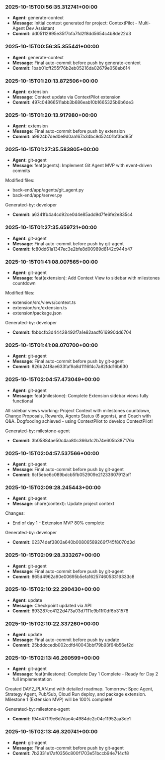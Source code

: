 
### 2025-10-15T00:56:35.312741+00:00
- **Agent**: generate-context
- **Message**: Initial context generated for project: ContextPilot - Multi-Agent Dev Assistant
- **Commit**: dd05112995e35f7bfa7fd2f8dd5654c4b8de22d3

### 2025-10-15T00:56:35.355441+00:00
- **Agent**: generate-context
- **Message**: Final auto-commit before push by generate-context
- **Commit**: 1bab01cff255f76b2eb05216da02679e058eb614

### 2025-10-15T01:20:13.872506+00:00
- **Agent**: extension
- **Message**: Context update via ContextPilot extension
- **Commit**: 497c04866511abb3b686eab10b1665325b6b6de3

### 2025-10-15T01:20:13.917980+00:00
- **Agent**: extension
- **Message**: Final auto-commit before push by extension
- **Commit**: a9924b7ded0e9d0aa167a34bc9d52401bf3bd85f

### 2025-10-15T01:27:35.583805+00:00
- **Agent**: git-agent
- **Message**: feat(agents): Implement Git Agent MVP with event-driven commits

Modified files:
- back-end/app/agents/git_agent.py
- back-end/app/server.py

Generated-by: developer
- **Commit**: a6341fb4a4cd92ce0d4e85add9d7fe6fe2e835c4

### 2025-10-15T01:27:35.659721+00:00
- **Agent**: git-agent
- **Message**: Final auto-commit before push by git-agent
- **Commit**: fc80dd61a1347ec3e2bfe8d00989d8142c944b47

### 2025-10-15T01:41:08.007565+00:00
- **Agent**: git-agent
- **Message**: feat(extension): Add Context View to sidebar with milestones countdown

Modified files:
- extension/src/views/context.ts
- extension/src/extension.ts
- extension/package.json

Generated-by: developer
- **Commit**: fbbbcfb3d44428492f7a1e82aadf616990dd6704

### 2025-10-15T01:41:08.070700+00:00
- **Agent**: git-agent
- **Message**: Final auto-commit before push by git-agent
- **Commit**: 826b24f8ae633faf9a8d1116f4c7a82fdd16b630

### 2025-10-15T02:04:57.473049+00:00
- **Agent**: git-agent
- **Message**: feat(milestone): Complete Extension sidebar views fully functional

All sidebar views working: Project Context with milestones countdown, Change Proposals, Rewards, Agents Status (6 agents), and Coach with Q&A. Dogfooding achieved - using ContextPilot to develop ContextPilot!

Generated-by: milestone-agent
- **Commit**: 3b05884ae50c4aa80c366a1c2b74e605b387176a

### 2025-10-15T02:04:57.537566+00:00
- **Agent**: git-agent
- **Message**: Final auto-commit before push by git-agent
- **Commit**: 6cf5ebe6c089bdcb5fb052909e21233607912bf1

### 2025-10-15T02:09:28.245443+00:00
- **Agent**: git-agent
- **Message**: chore(context): Update project context

Changes:
- End of day 1 - Extension MVP 80% complete

Generated-by: developer
- **Commit**: 02374def3803a640b00806589266f745f8070d3d

### 2025-10-15T02:09:28.333267+00:00
- **Agent**: git-agent
- **Message**: Final auto-commit before push by git-agent
- **Commit**: 865d4962a90e00695b5efa1625746053316333c8

### 2025-10-15T02:10:22.290430+00:00
- **Agent**: update
- **Message**: Checkpoint updated via API
- **Commit**: 893287cc4122d473a03d7111e9b11f0df6b31578

### 2025-10-15T02:10:22.337260+00:00
- **Agent**: update
- **Message**: Final auto-commit before push by update
- **Commit**: 25bddccedb002cdfd40043bbf79b93f64b56ef2d

### 2025-10-15T02:13:46.260599+00:00
- **Agent**: git-agent
- **Message**: feat(milestone): Complete Day 1 Complete - Ready for Day 2 full implementation

Created DAY2_PLAN.md with detailed roadmap. Tomorrow: Spec Agent, Strategy Agent, Pub/Sub, Cloud Run deploy, and package extension. Milestone 1 (Extension MVP) will be 100% complete!

Generated-by: milestone-agent
- **Commit**: f94c471f9e6d7dae4c4984dc2c04c11952aa3de1

### 2025-10-15T02:13:46.320741+00:00
- **Agent**: git-agent
- **Message**: Final auto-commit before push by git-agent
- **Commit**: 7b2331e17af0356c800f1703e51bccb94e714df8
